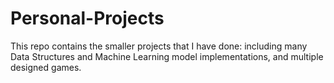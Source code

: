 # Personal-Projects
This repo contains the smaller projects that I have done: including many Data Structures and Machine Learning model implementations, and multiple designed games.
